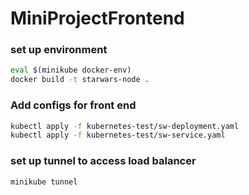 # MiniProjectFrontend

### set up environment
```bash
eval $(minikube docker-env)
docker build -t starwars-node .
```

### Add configs for front end
```bash
kubectl apply -f kubernetes-test/sw-deployment.yaml
kubectl apply -f kubernetes-test/sw-service.yaml
```

### set up tunnel to access load balancer
```bash
minikube tunnel
```

<!-- 
Extra commands
minikube service sw-service --url 
-->
